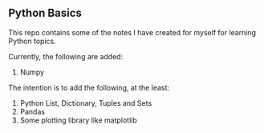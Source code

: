 Python Basics
---------------

This repo contains some of the notes I have created for myself for learning Python topics. 

Currently, the following are added:

1. Numpy

The intention is to add the following, at the least:

1. Python List, Dictionary, Tuples and Sets
2. Pandas
3. Some plotting library like matplotlib

